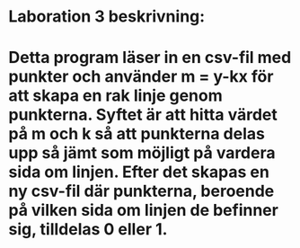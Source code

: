 # Laboration 3 beskrivning:
# Detta program läser in en csv-fil med punkter och använder m = y-kx för att skapa en rak linje genom punkterna. Syftet är att hitta värdet på m och k så att punkterna delas upp så jämt som möjligt på vardera sida om linjen. Efter det skapas en ny csv-fil där punkterna, beroende på vilken sida om linjen de befinner sig, tilldelas 0 eller 1.
